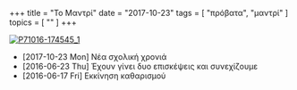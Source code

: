 +++
title = "Το Μαντρί"
date = "2017-10-23"
tags = [ "πρόβατα", "μαντρί" ]
topics = [ "" ]
+++

<a href='https://postimg.org/image/4vczez1at/' target='_blank'><img src='https://s26.postimg.org/5xn5xik49/P71016-174545_1.jpg' border='0' alt='P71016-174545_1'/></a>

-   <span class="timestamp-wrapper"><span class="timestamp">[2017-10-23 Mon] </span></span> Νέα σχολική χρονιά
-   <span class="timestamp-wrapper"><span class="timestamp">[2016-06-23 Thu] </span></span> Έχουν γίνει δυο επισκέψεις και συνεχίζουμε
-   <span class="timestamp-wrapper"><span class="timestamp">[2016-06-17 Fri] </span></span> Εκκίνηση καθαρισμού
